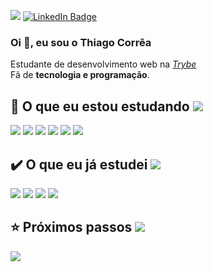 <!-- <p align="left"> <img src="https://komarev.com/ghpvc/?username=tcorrea&label=Profile%20views&color=0e75b6&style=flat" alt="tcorrea" color=0D76A8  color=0e75b6/></p>-->

![](https://komarev.com/ghpvc/?username=tcorrea&label=Profile%20views&color=blueviolet&style=flat-square)
[![LinkedIn Badge](https://img.shields.io/badge/LinkedIn-Profile-informational?style=flat-square&logo=linkedin&logoColor=white&color=blueviolet)](https://www.linkedin.com/in/thiago-de-carvalho-correa/)
### Oi 👋, eu sou o <b> Thiago Corrêa</b>

Estudante de desenvolvimento web na *[Trybe](https://braydoncoyer.dev/blog/5-basic-tips-for-angular-unit-testing)*  <br>
Fã de **tecnologia e programação**.

## :rocket: O que eu estou estudando ![](https://img.shields.io/badge/Backend-informational?style=flat-square&logoColor=white&color=50fa7b)

![](https://img.shields.io/badge/Code-TypeScript-informational?style=flat-square&logo=TypeScript&logoColor=white&color=blueviolet)
![](https://img.shields.io/badge/Code-Node.js-informational?style=flat-square&logo=Node.js&logoColor=white&color=blueviolet)
![](https://img.shields.io/badge/Code-Espress-informational?style=flat-square&logo=Express&logoColor=white&color=blueviolet)
![](https://img.shields.io/badge/Code-Docker-informational?style=flat-square&logo=Docker&logoColor=white&color=blueviolet)
![](https://img.shields.io/badge/Code-Mysql-informational?style=flat-square&logo=Mysql&logoColor=white&color=blueviolet)
![](https://img.shields.io/badge/Code-Git-informational?style=flat-square&logo=Git&logoColor=white&color=blueviolet)

## :heavy_check_mark: O que eu já estudei ![](https://img.shields.io/badge/Frontend-informational?style=flat-square&logoColor=white&color=50fa7b)

<!-- ![](https://img.shields.io/badge/Frontend-informational?style=flat-square&logoColor=white&color=8be9fd)-->

![](https://img.shields.io/badge/Code-React-informational?style=flat-square&logo=React&logoColor=white&color=blueviolet)
![](https://img.shields.io/badge/Code-JavaScript-informational?style=flat-square&logo=JavaScript&logoColor=white&color=blueviolet)
![](https://img.shields.io/badge/Code-HTML5-informational?style=flat-square&logo=HTML5&logoColor=white&color=blueviolet)
![](https://img.shields.io/badge/Style-CSS-informational?style=flat-square&logo=css3&logoColor=white&color=blueviolet)

## :star: Próximos passos ![](https://img.shields.io/badge/Backend-informational?style=flat-square&logoColor=white&color=50fa7b)
![](https://img.shields.io/badge/Code-GO-informational?style=flat-square&logo=GO&logoColor=white&color=blueviolet)

<!--
<p><img align="center" src="https://github-readme-stats.vercel.app/api/top-langs?username=tcorrea&show_icons=true&locale=en&layout=compact" alt="tcorrea" /></p>
<!--theme=gruvbox&
<p>&nbsp;<img align="center" src="https://github-readme-stats.vercel.app/api?username=tcorrea&show_icons=true&locale=en" alt="tcorrea" /></p>

<p><img align="center" src="https://github-readme-streak-stats.herokuapp.com/?user=tcorrea&" alt="tcorrea" /></p>
-->
